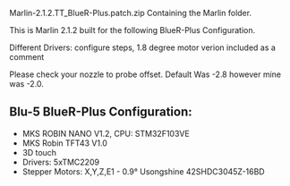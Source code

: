 Marlin-2.1.2.TT_BlueR-Plus.patch.zip
Containing the Marlin folder.

This is Marlin 2.1.2 built for the following BlueR-Plus Configuration.

Different Drivers: configure steps, 1.8 degree motor verion included as a comment

Please check your nozzle to probe offset. Default
Was -2.8 however mine was -2.0.

Blu-5 BlueR-Plus Configuration:
-------------------------------
- MKS ROBIN NANO V1.2, CPU: STM32F103VE
- MKS Robin TFT43 V1.0
- 3D touch
- Drivers: 5xTMC2209
- Stepper Motors: X,Y,Z,E1 - 0.9° 
  Usongshine 42SHDC3045Z-16BD
